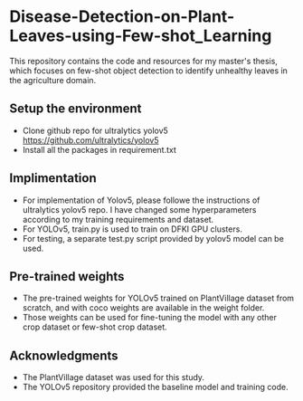 # Disease-Detection-on-Plant-Leaves-using-Few-shot_Learning


This repository contains the code and resources for my master's thesis, which focuses on few-shot object detection to identify unhealthy leaves in the agriculture domain.

## Setup the environment


- Clone github repo for ultralytics yolov5 https://github.com/ultralytics/yolov5
- Install all the packages in requirement.txt
 
 
## Implimentation

- For implementation of Yolov5, please followe the instructions of ultralytics yolov5 repo. I have changed some hyperparameters according to      my training requirements and dataset. 
- For YOLOv5, train.py is used to train on DFKI GPU clusters. 
- For testing, a separate test.py script provided by yolov5 model can be used.

## Pre-trained weights

- The pre-trained weights for YOLOv5 trained on PlantVillage dataset from scratch, and with coco weights are available in the weight folder.
- Those weights can be used for fine-tuning the model with any other crop dataset or few-shot crop dataset.



## Acknowledgments

- The PlantVillage dataset was used for this study.
- The YOLOv5 repository provided the baseline model and training code.
















